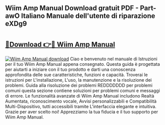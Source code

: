 ## Wiim Amp Manual Download gratuit PDF - Part-awO Italiano Manuale dell'utente di riparazione eXDg9

# <h2><a href="http://dfb6fmi.blite.top/?on=Wiim+Amp+Manual">🔗Download 👉🔴 Wiim Amp Manual</a></h2>

[![Wiim Amp Manual download](https://i.imgur.com/lujVjoI.png)](http://dfb6fmi.blite.top/?on=Wiim+Amp+Manual)
Ciao e benvenuto nel manuale di Istruzioni per il tuo Wiim Amp Manual appena consegnato. Questa guida è progettata per aiutarti a iniziare con il tuo prodotto e darti una conoscenza approfondita delle sue caratteristiche, funzioni e capacità. Troverai le istruzioni per L'installazione, L'uso, la manutenzione e la risoluzione dei problemi. Guida alla risoluzione dei problemi REDDDDDDD per problemi comuni questa sezione contiene soluzioni per problemi comuni e messaggi di errore. Le funzionalità avanzate di Wiim Amp Manual includono Realtà Aumentata, riconoscimento vocale, Avvisi personalizzabili e Compatibilità Multi-Dispositivo, tutti accessibili tramite L'interfaccia elegante e intuitiva. Grazie per aver scelto noi! Apprezziamo la tua fiducia e il tuo supporto per Wiim Amp Manual.
